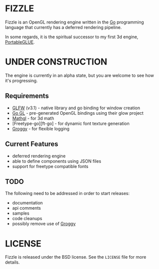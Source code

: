 FIZZLE
======

Fizzle is an OpenGL rendering engine written in the [Go][golang] programming language
that currently has a deferred rendering pipeline.

In some regards, it is the spiritual successor to my first 3d engine, [PortableGLUE][pg].


UNDER CONSTRUCTION
==================

The engine is currently in an alpha state, but you are welcome to see how
it's progressing.

Requirements
------------

* [GLFW][glfw-go] (v3.1) - native library and go binding for window creation
* [Go GL][go-gl] - pre-generated OpenGL bindings using their glow project
* [Mathgl][mgl] - for 3d math
* [Freetype-go][ft-go] - for dynamic font texture generation
* [Groggy][groggy] - for flexible logging

Current Features
----------------

* deferred rendering engine
* able to define components using JSON files
* support for freetype compatible fonts

TODO
----

The following need to be addressed in order to start releases:

* documentation
* api comments
* samples
* code cleanups
* possibly remove use of [Groggy][groggy]


LICENSE
=======

Fizzle is released under the BSD license. See the `LICENSE` file for more details.


[golang]: https://golang.org/
[groggy]: https://github.com/tbogdala/groggy
[pg]: https://bitbucket.org/tbogdala/portableglue
[glfw-go]: https://github.com/go-gl/glfw
[go-gl]: https://github.com/go-gl/glow
[mgl]: https://github.com/go-gl/mathgl
[ftgo]: code.google.com/p/freetype-go/freetype